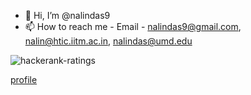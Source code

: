 - 👋 Hi, I’m @nalindas9
- 📫 How to reach me - Email - nalindas9@gmail.com, nalin@htic.iitm.ac.in, nalindas@umd.edu


![hackerank-ratings](https://github.com/nalindas9/nalindas9/assets/44141068/3e5b5a28-cbf2-4c94-bb46-f85cbf68edb9)


[profile](https://www.hackerrank.com/nalindas9?badge=30-days-of-code&stars=2&level=1&hr_r=1&utm_campaign=social-buttons&utm_medium=linkedin&utm_source=badge_share&social=linkedin)

<!---
nalindas9/nalindas9 is a ✨ special ✨ repository because its `README.md` (this file) appears on your GitHub profile.
You can click the Preview link to take a look at your changes.
- 👀 I’m interested in CV/Perception, AI/ML, Robotics
| CV/Perception | AI/ML | Robotics
--->
